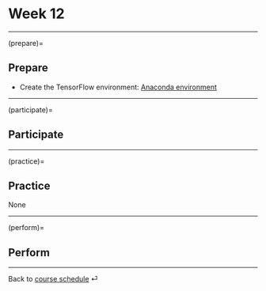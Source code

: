 # Week 12


---

(prepare)=
## Prepare

- Create the TensorFlow environment: [Anaconda environment](../docs/programming-environment.md)


---

(participate)=
## Participate


---

(practice)=
## Practice

None



---

(perform)=
## Perform






---

Back to [course schedule](../docs/course-schedule.md) ⏎
